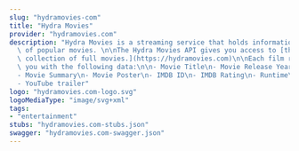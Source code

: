 ```yaml
---
slug: "hydramovies-com"
title: "Hydra Movies"
provider: "hydramovies.com"
description: "Hydra Movies is a streaming service that holds information on thousands\
  \ of popular movies. \n\nThe Hydra Movies API gives you access to [their entire\
  \ collection of full movies.](https://hydramovies.com)\n\nEach film returned provides\
  \ you with the following data:\n\n- Movie Title\n- Movie Release Year\n- Genre\n\
  - Movie Summary\n- Movie Poster\n- IMDB ID\n- IMDB Rating\n- Runtime\n- Language\n\
  - YouTube trailer"
logo: "hydramovies.com-logo.svg"
logoMediaType: "image/svg+xml"
tags:
- "entertainment"
stubs: "hydramovies.com-stubs.json"
swagger: "hydramovies.com-swagger.json"
---
```

